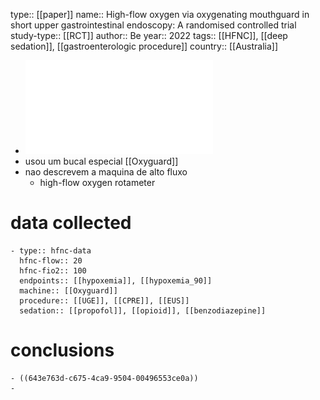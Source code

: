 type:: [[paper]]
name:: High-flow oxygen via oxygenating mouthguard in short upper gastrointestinal endoscopy: A randomised controlled trial
study-type:: [[RCT]] 
author:: Be
year:: 2022
tags:: [[HFNC]], [[deep sedation]], [[gastroenterologic procedure]]
country:: [[Australia]]

- ![WJGE-14-777.pdf](../assets/WJGE-14-777_1681814668938_0.pdf)
- usou um bucal especial [[Oxyguard]]
- nao descrevem a maquina de alto fluxo
	- high-flow oxygen rotameter
# data collected
	- type:: hfnc-data
	  hfnc-flow:: 20
	  hfnc-fio2:: 100
	  endpoints:: [[hypoxemia]], [[hypoxemia_90]] 
	  machine:: [[Oxyguard]] 
	  procedure:: [[UGE]], [[CPRE]], [[EUS]] 
	  sedation:: [[propofol]], [[opioid]], [[benzodiazepine]]
# conclusions
	- ((643e763d-c675-4ca9-9504-00496553ce0a))
	-